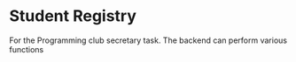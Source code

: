 # Student Registry
For the Programming club secretary task.
The backend can perform various functions 
